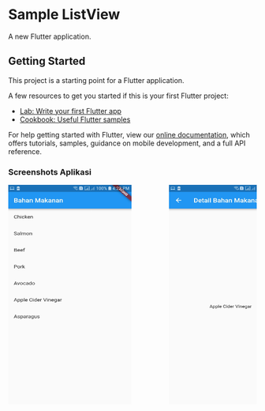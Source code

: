 # Sample ListView

A new Flutter application.

## Getting Started

This project is a starting point for a Flutter application.

A few resources to get you started if this is your first Flutter project:

- [Lab: Write your first Flutter app](https://flutter.io/docs/get-started/codelab)
- [Cookbook: Useful Flutter samples](https://flutter.io/docs/cookbook)

For help getting started with Flutter, view our 
[online documentation](https://flutter.io/docs), which offers tutorials, 
samples, guidance on mobile development, and a full API reference.

### Screenshots Aplikasi

<pre>
<img src="gambar/gambar1.jpg" width="250" height="444">         <img src="gambar/gambar2.jpg" width="250" height="444">
</pre>
